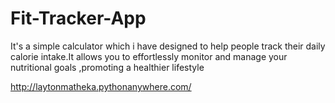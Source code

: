 # Fit-Tracker-App
It's a simple calculator which i have designed to help people track their daily calorie intake.It allows you to effortlessly monitor and manage your nutritional goals ,promoting a healthier lifestyle

http://laytonmatheka.pythonanywhere.com/
